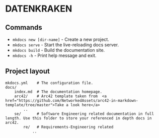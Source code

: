 # DATENKRAKEN

## Commands

* `mkdocs new [dir-name]` - Create a new project.
* `mkdocs serve` - Start the live-reloading docs server.
* `mkdocs build` - Build the documentation site.
* `mkdocs -h` - Print help message and exit.

## Project layout

    mkdocs.yml    # The configuration file.
    docs/
        index.md  # The documentation homepage.
        arc42/    # Arc42 template taken from  <a href="https://github.com/NetworkedAssets/arc42-in-markdown-template/tree/master">Take a look here</a>
            ..
        se/       # Software Engineering related documentation in full length. Use this folder to store your referenced in depth docs in arc42.
            re/   # Requirements-Engineering related
                ..
